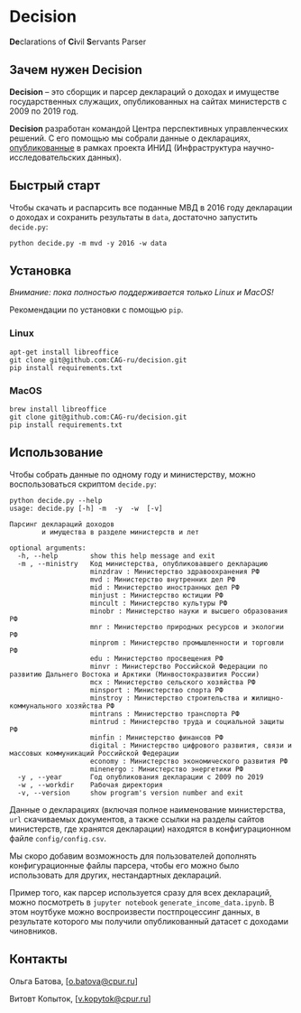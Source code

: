 # Decision
**De**clarations of **Ci**vil **S**ervants Parser

## Зачем нужен Decision

**Decision** – это сборщик и парсер деклараций о доходах и имуществе государственных служащих, опубликованных на сайтах министерств с 2009 по 2019 год. 

**Decision** разработан командой Центра перспективных управленческих решений. С его помощью мы собрали данные о декларациях, [опубликованные](https://data-in.ru/data-catalog/datasets/150/) в рамках проекта ИНИД (Инфраструктура научно-исследовательских данных). 

## Быстрый старт

Чтобы скачать и распарсить все поданные МВД в 2016 году декларации о доходах и сохранить результаты в `data`, достаточно запустить `decide.py`:

```shell
python decide.py -m mvd -y 2016 -w data
```
## Установка

*Внимание: пока полностью поддерживается только Linux и MacOS!*

Рекомендации по установки с помощью `pip`.

### Linux

```shell
apt-get install libreoffice
git clone git@github.com:CAG-ru/decision.git
pip install requirements.txt
```
### MacOS

```shell
brew install libreoffice
git clone git@github.com:CAG-ru/decision.git
pip install requirements.txt
```
## Использование

Чтобы собрать данные по одному году и министерству, можно воспользоваться скриптом `decide.py`:

```
python decide.py --help
usage: decide.py [-h] -m  -y  -w  [-v]

Парсинг деклараций доходов
        и имущества в разделе министерств и лет

optional arguments:
  -h, --help        show this help message and exit
  -m , --ministry   Код министерства, опубликовавшего декларацию
                    minzdrav : Министерство здравоохранения РФ
                    mvd : Министерство внутренних дел РФ
                    mid : Министерство иностранных дел РФ
                    minjust : Министерство юстиции РФ
                    mincult : Министерство культуры РФ
                    minobr : Министерство науки и высшего образования РФ
                    mnr : Министерство природных ресурсов и экологии РФ
                    minprom : Министерство промышленности и торговли РФ
                    edu : Министерство просвещения РФ
                    minvr : Министерство Российской Федерации по развитию Дальнего Востока и Арктики (Минвостокразвития России)
                    mcx : Министерство сельского хозяйства РФ
                    minsport : Министерство спорта РФ
                    minstroy : Министерство строительства и жилищно-коммунального хозяйства РФ
                    mintrans : Министерство транспорта РФ
                    mintrud : Министерство труда и социальной защиты РФ
                    minfin : Министерство финансов РФ
                    digital : Министерство цифрового развития, связи и массовых коммуникаций Российской Федерации
                    economy : Министерство экономического развития РФ
                    minenergo : Министерство энергетики РФ
  -y , --year       Год опубликования декларации с 2009 по 2019
  -w , --workdir    Рабочая директория
  -v, --version     show program's version number and exit
```

Данные о декларациях (включая полное наименование министерства, `url` скачиваемых документов, а также ссылки на разделы сайтов министерств, где хранятся декларации) находятся в конфигурационном файле `config/config.csv`. 

Мы скоро добавим возможность для пользователей дополнять конфигурационные файлы парсера, чтобы его можно было использовать для других, нестандартных деклараций.

Пример того, как парсер используется сразу для всех деклараций, можно посмотреть в `jupyter notebook` `generate_income_data.ipynb`. В этом ноутбуке можно воспроизвести постпроцессинг данных, в результате которого мы получили опубликованный датасет с доходами чиновников.

## Контакты

Ольга Батова, [o.batova@cpur.ru]

Витовт Копыток, [v.kopytok@cpur.ru]
